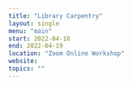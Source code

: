 ```yaml
---
title: "Library Carpentry"
layout: single
menu: "main"
start: 2022-04-18
end: 2022-04-19
location: "Zoom Online Workshop"
website: 
topics: ""
---
```

